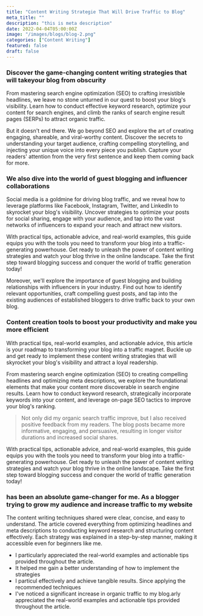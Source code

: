 ```yaml
---
title: "Content Writing Strategie That Will Drive Traffic to Blog"
meta_title: ""
description: "this is meta description"
date: 2022-04-04T05:00:00Z
image: "/images/blogs/blog-2.png"
categories: ["Content Writing"]
featured: false
draft: false
---
```


### Discover the game-changing content writing strategies that will takeyour blog from obscurity

From mastering search engine optimization (SEO) to crafting irresistible headlines, we leave no stone unturned in our quest to boost your blog's visibility. Learn how to conduct effective keyword research, optimize your content for search engines, and climb the ranks of search engine result pages (SERPs) to attract organic traffic.

But it doesn't end there. We go beyond SEO and explore the art of creating engaging, shareable, and viral-worthy content. Discover the secrets to understanding your target audience, crafting compelling storytelling, and injecting your unique voice into every piece you publish. Capture your readers' attention from the very first sentence and keep them coming back for more.

### We also dive into the world of guest blogging and influencer collaborations

Social media is a goldmine for driving blog traffic, and we reveal how to leverage platforms like Facebook, Instagram, Twitter, and LinkedIn to skyrocket your blog's visibility. Uncover strategies to optimize your posts for social sharing, engage with your audience, and tap into the vast networks of influencers to expand your reach and attract new visitors.

With practical tips, actionable advice, and real-world examples, this guide equips you with the tools you need to transform your blog into a traffic-generating powerhouse. Get ready to unleash the power of content writing strategies and watch your blog thrive in the online landscape. Take the first step toward blogging success and conquer the world of traffic generation today!

Moreover, we'll explore the importance of guest blogging and building relationships with influencers in your industry. Find out how to identify relevant opportunities, craft compelling guest posts, and tap into the existing audiences of established bloggers to drive traffic back to your own blog.

### Content creation tools to boost your productivity and make you more efficient

With practical tips, real-world examples, and actionable advice, this article is your roadmap to transforming your blog into a traffic magnet. Buckle up and get ready to implement these content writing strategies that will skyrocket your blog's visibility and attract a loyal readership.

From mastering search engine optimization (SEO) to creating compelling headlines and optimizing meta descriptions, we explore the foundational elements that make your content more discoverable in search engine results. Learn how to conduct keyword research, strategically incorporate keywords into your content, and leverage on-page SEO tactics to improve your blog's ranking.

> Not only did my organic search traffic improve, but I also received positive feedback from my readers. The blog posts became more informative, engaging, and persuasive, resulting in longer visitor durations and increased social shares.

With practical tips, actionable advice, and real-world examples, this guide equips you with the tools you need to transform your blog into a traffic-generating powerhouse. Get ready to unleash the power of content writing strategies and watch your blog thrive in the online landscape. Take the first step toward blogging success and conquer the world of traffic generation today!

### has been an absolute game-changer for me. As a blogger trying to grow my audience and increase traffic to my website

The content writing techniques shared were clear, concise, and easy to understand. The article covered everything from optimizing headlines and meta descriptions to conducting keyword research and structuring content effectively. Each strategy was explained in a step-by-step manner, making it accessible even for beginners like me.

- I particularly appreciated the real-world examples and actionable tips provided throughout the article.
- It helped me gain a better understanding of how to implement the strategies
- I particul effectively and achieve tangible results. Since applying the recommended techniques
- I've noticed a significant increase in organic traffic to my blog.arly appreciated the real-world examples and actionable tips provided throughout the article.

